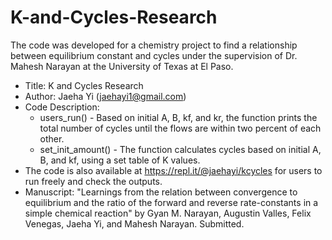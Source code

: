 # K-and-Cycles-Research
The code was developed for a chemistry project to find a relationship between equilibrium constant and cycles under the supervision of Dr. Mahesh Narayan at the University of Texas at El Paso. 

- Title: K and Cycles Research
- Author: Jaeha Yi (jaehayi1@gmail.com)
- Code Description:
  - users_run() - Based on initial A, B, kf, and kr, the function prints the total number of cycles until the flows are within two percent of each other.
  - set_init_amount() - The function calculates cycles based on initial A, B, and kf, using a set table of K values.
- The code is also available at https://repl.it/@jaehayi/kcycles for users to run freely and check the outputs.
- Manuscript: "Learnings from the relation between convergence to equilibrium and the ratio of the forward and reverse rate-constants in a simple chemical reaction" by Gyan M. Narayan, Augustin Valles, Felix Venegas, Jaeha Yi, and Mahesh Narayan. Submitted.

